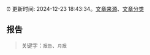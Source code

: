 :alarm_clock: 更新时间: 2024-12-23 18:43:34。[文章来源](/README.md)、[文章分类](/TAGS.md)

## 报告


> 关键字：`报告`、`月报`



